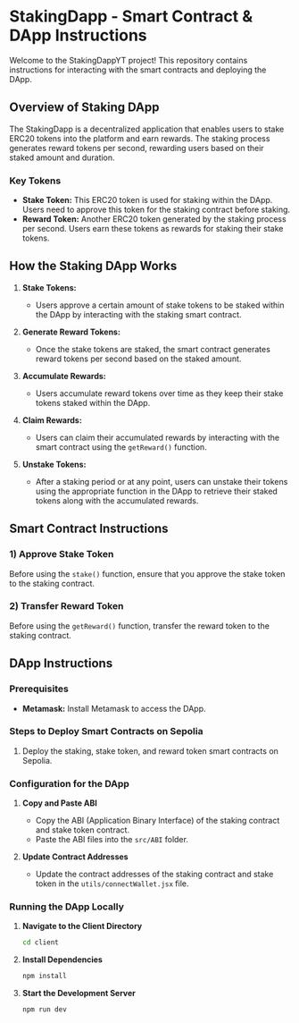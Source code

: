 # StakingDapp - Smart Contract & DApp Instructions

Welcome to the StakingDappYT project! This repository contains instructions for interacting with the smart contracts and deploying the DApp.

## Overview of Staking DApp

The StakingDapp is a decentralized application that enables users to stake ERC20 tokens into the platform and earn rewards. The staking process generates reward tokens per second, rewarding users based on their staked amount and duration.

### Key Tokens

- **Stake Token:** This ERC20 token is used for staking within the DApp. Users need to approve this token for the staking contract before staking.
- **Reward Token:** Another ERC20 token generated by the staking process per second. Users earn these tokens as rewards for staking their stake tokens.

## How the Staking DApp Works

1. **Stake Tokens:**

   - Users approve a certain amount of stake tokens to be staked within the DApp by interacting with the staking smart contract.

2. **Generate Reward Tokens:**

   - Once the stake tokens are staked, the smart contract generates reward tokens per second based on the staked amount.

3. **Accumulate Rewards:**

   - Users accumulate reward tokens over time as they keep their stake tokens staked within the DApp.

4. **Claim Rewards:**

   - Users can claim their accumulated rewards by interacting with the smart contract using the `getReward()` function.

5. **Unstake Tokens:**
   - After a staking period or at any point, users can unstake their tokens using the appropriate function in the DApp to retrieve their staked tokens along with the accumulated rewards.

## Smart Contract Instructions

### 1) Approve Stake Token

Before using the `stake()` function, ensure that you approve the stake token to the staking contract.

### 2) Transfer Reward Token

Before using the `getReward()` function, transfer the reward token to the staking contract.

## DApp Instructions

### Prerequisites

- **Metamask:** Install Metamask to access the DApp.

### Steps to Deploy Smart Contracts on Sepolia

1. Deploy the staking, stake token, and reward token smart contracts on Sepolia.

### Configuration for the DApp

1. **Copy and Paste ABI**

   - Copy the ABI (Application Binary Interface) of the staking contract and stake token contract.
   - Paste the ABI files into the `src/ABI` folder.

2. **Update Contract Addresses**
   - Update the contract addresses of the staking contract and stake token in the `utils/connectWallet.jsx` file.

### Running the DApp Locally

1. **Navigate to the Client Directory**

   ```bash
   cd client
   ```

2. **Install Dependencies**

   ```bash
   npm install
   ```

3. **Start the Development Server**
   ```bash
   npm run dev
   ```
